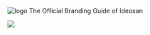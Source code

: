 ![logo](https://raw.githubusercontent.com/ideoxan/brand/master/ossbanner.png)
The Official Branding Guide of Ideoxan

![](https://raw.githubusercontent.com/ideoxan/brand/master/exports/ix_brandsheet_v2.png)
